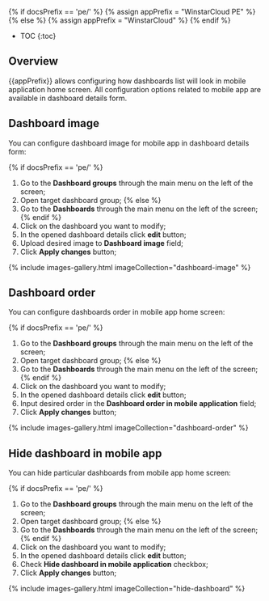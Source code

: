 {% if docsPrefix == 'pe/' %}
{% assign appPrefix = "WinstarCloud PE" %}
{% else %}
{% assign appPrefix = "WinstarCloud" %}
{% endif %}

* TOC
{:toc}

## Overview

{{appPrefix}} allows configuring how dashboards list will look in mobile application home screen.
All configuration options related to mobile app are available in dashboard details form. 

## Dashboard image

You can configure dashboard image for mobile app in dashboard details form:

{% if docsPrefix == 'pe/' %}
1. Go to the **Dashboard groups** through the main menu on the left of the screen;
2. Open target dashboard group;
{% else %}
1. Go to the **Dashboards** through the main menu on the left of the screen;
{% endif %}
2. Click on the dashboard you want to modify;
3. In the opened dashboard details click **edit** button;
4. Upload desired image to **Dashboard image** field;
5. Click **Apply changes** button;

{% include images-gallery.html imageCollection="dashboard-image" %}

## Dashboard order

You can configure dashboards order in mobile app home screen:

{% if docsPrefix == 'pe/' %}
1. Go to the **Dashboard groups** through the main menu on the left of the screen;
2. Open target dashboard group;
{% else %}
1. Go to the **Dashboards** through the main menu on the left of the screen;
{% endif %}
2. Click on the dashboard you want to modify;
3. In the opened dashboard details click **edit** button;
4. Input desired order in the **Dashboard order in mobile application** field;
5. Click **Apply changes** button;

{% include images-gallery.html imageCollection="dashboard-order" %}

## Hide dashboard in mobile app

You can hide particular dashboards from mobile app home screen:

{% if docsPrefix == 'pe/' %}
1. Go to the **Dashboard groups** through the main menu on the left of the screen;
2. Open target dashboard group;
{% else %}
1. Go to the **Dashboards** through the main menu on the left of the screen;
{% endif %}
2. Click on the dashboard you want to modify;
3. In the opened dashboard details click **edit** button;
4. Check **Hide dashboard in mobile application** checkbox;
5. Click **Apply changes** button;

{% include images-gallery.html imageCollection="hide-dashboard" %}
